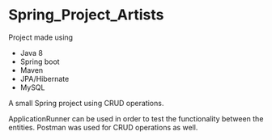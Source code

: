 # Spring_Project_Artists



Project made using
- Java 8
- Spring boot
- Maven
- JPA/Hibernate
- MySQL 


A small Spring project using CRUD operations.  

ApplicationRunner can be used in order to test the functionality between the entities. Postman was used for CRUD operations as well.
